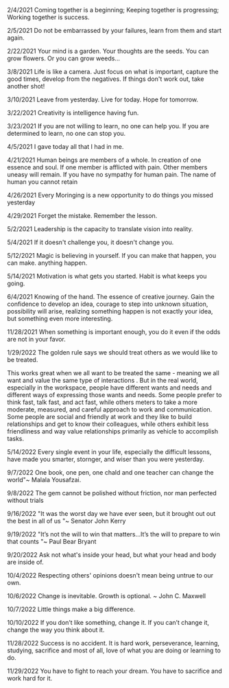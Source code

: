2/4/2021
Coming together is a beginning;
Keeping together is progressing;
Working together is success.

2/5/2021
Do not be embarrassed by your failures, learn from them and start again.

2/22/2021
Your mind is a garden. Your thoughts are the seeds. You can grow flowers. Or you can grow weeds...

3/8/2021
Life is like a camera. Just focus on what is important, capture the good times, develop from the negatives. If things don't work out, take another shot!

3/10/2021
Leave from yesterday. Live for today. Hope for tomorrow.

3/22/2021
Creativity is intelligence having fun.

3/23/2021
If you are not willing to learn, no one can help you. If you are determined to learn, no one can stop you.

4/5/2021
I gave today all that I had in me.

4/21/2021
Human beings are members of a whole. In creation of one essence and soul. If one member is afflicted with pain. Other members uneasy will remain. If you have no sympathy for human pain. The name of human you cannot retain

4/26/2021
Every Moringing is a new opportunity to do things you missed yesterday

4/29/2021
Forget the mistake. Remember the lesson.

5/2/2021
Leadership is the capacity to translate vision into reality.

5/4/2021
If it doesn't challenge you, it doesn't change you.

5/12/2021
Magic is believing in yourself. If you can make that happen, you can make. anything happen.

5/14/2021
Motivation is what gets you started. Habit is what keeps you going. 

6/4/2021
Knowing of the hand. The essence of creative journey. Gain the confidence to develop an idea, courage to step into unknown situation, possibility will arise, realizing something happen is not exactly your idea, but something even more interesting.

11/28/2021
When something is important enough, you do it even if the odds are not in your favor.

1/29/2022
The golden rule says we should treat others as we would like to be treated.

This works great when we all want to be treated the same - meaning we all want and value the same type of interactions . But in the real world, especially in the workspace, people have different wants and needs and different ways of expressing those wants and needs. Some people prefer to think fast, talk fast, and act fast, while others meters to take a more moderate, measured, and careful approach to work and communication. Some people are social and friendly at work and they like to build relationships and get to know their colleagues, while others exhibit less friendliness and way value relationships primarily as vehicle to accomplish tasks.

5/14/2022
Every single event in your life, especially the difficult lessons, have made you smarter, stornger, and wiser than you were yesterday.

9/7/2022
One book, one pen, one chald and one teacher can change the world"~ Malala Yousafzai.

9/8/2022
The gem cannot be polished without friction, nor man perfected without trials

9/16/2022
"It was the worst day we have ever seen, but it brought out out the best in all of us "~ Senator John Kerry

9/19/2022
"It’s not the will to win that matters…It’s the will to prepare to win that counts "~ Paul Bear Bryant

9/20/2022
Ask not what's inside your head, but what your head and body are inside of.

10/4/2022
Respecting others' opinions doesn't mean being untrue to our own.

10/6/2022
Change is inevitable.  Growth is optional. ~ John C. Maxwell

10/7/2022
Little things make a big difference.

10/10/2022
If you don’t like something, change it.  If you can’t change it, change the way you think about it.

11/28/2022
Success is no accident.  It is hard work, perseverance, learning, studying, sacrifice and most of all, love of what you are doing or learning to do.

11/29/2022
You have to fight to reach your dream.  You have to sacrifice and work hard for it.

